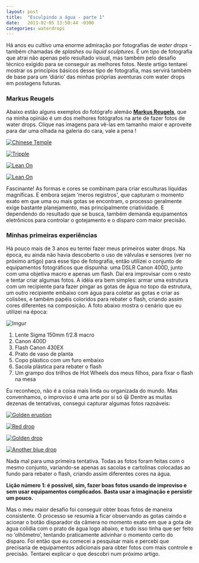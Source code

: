 ```yaml
---
layout: post
title:  "Esculpindo a água - parte 1"
date:   2013-02-05 13:50:44 -0300
categories: waterdrops
---
```


Há anos eu cultivo uma enorme admiração por fotografias de _water drops_ - também chamadas de _splashes_ ou _liquid sculptures_. É um tipo de fotografia que atrai não apenas pelo resultado visual, mas também pelo desafio técnico exigido para se conseguir as melhores fotos. Neste artigo tentarei mostrar os princípios básicos desse tipo de fotografia, mas servirá também de base para um ‘diário’ das minhas próprias aventuras com water drops em postagens futuras.

### Markus Reugels

Abaixo estão alguns exemplos do fotógrafo alemão [**Markus Reugels**](http://www.markusreugels.de/ "Markus Reugels"), que na minha opinião é um dos melhores fotógrafos na arte de fazer fotos de water drops. Clique nas imagens para vê-las em tamanho maior e aproveite para dar uma olhada na galeria do cara, vale a pena !


[![Chinese Temple](https://c2.staticflickr.com/8/7546/15603592313_140fc00d50_z_d.jpg)](https://www.flickr.com/photos/maianer/15603592313)

[![Tripple](https://farm9.staticflickr.com/8240/8477244675_16732c5508_z_d.jpg)](https://www.flickr.com/photos/maianer/8477244675)

[![Lean On](https://farm8.staticflickr.com/7438/11023992855_d7477e1007_z_d.jpg)](https://www.flickr.com/photos/maianer/11023992855)

[![Lean On](https://farm4.staticflickr.com/3710/9311722329_24ccf68e92_z_d.jpg)](https://www.flickr.com/photos/maianer/9311722329)


Fascinante! As formas e cores se combinam para criar esculturas líquidas magníficas. E embora sejam ‘meros registros', que capturam o momento exato em que uma ou mais gotas se encontram, o processo geralmente exige bastante planejamento, mas principalmente criatividade. E dependendo do resultado que se busca, também demanda equipamentos eletrônicos para controlar o gotejamento e o disparo com maior precisão.

### Minhas primeiras experiências

Há pouco mais de 3 anos eu tentei fazer meus primeiros water drops. Na época, eu ainda não havia descoberto o uso de válvulas e sensores (ver no próximo artigo) para esse tipo de fotografia, então utilizei o conjunto de equipamentos fotográficos que dispunha: uma DSLR Canon 400D, junto com uma objetiva macro e apenas um flash. Daí era improvisar com o resto e tentar criar algumas fotos. A idéia era bem simples: armar uma estrutura com um recipiente para fazer pingar as gotas de água no topo da estrutura, um outro recipiente embaixo com água para coletar as gotas e criar as colisões, e também papéis coloridos para rebater o flash, criando assim cores diferentes na composição. A foto abaixo mostra o cenário que eu utilizei na época:

![Imgur](http://i.imgur.com/ZVjz3Op.jpg)

1. Lente Sigma 150mm f/2.8 macro  
2. Canon 400D  
3. Flash Canon 430EX  
4. Prato de vaso de planta  
5. Copo plástico com um furo embaixo  
6. Sacola plástica para rebater o flash  
7. Um grampo dos trilhos de Hot Wheels dos meus filhos, para fixar o flash na mesa

Eu reconheço, não é a coisa mais linda ou organizada do mundo. Mas convenhamos, o improviso é uma arte por si só :smiley: Dentre as muitas dezenas de tentativas, consegui capturar algumas fotos razoáveis:

[![Golden eruption](https://farm3.staticflickr.com/2551/3905700306_79a6180c0b_z_d.jpg?zz=1)](https://www.flickr.com/photos/raul-fragoso/3905700306/ "Golden eruption by raulfragoso, on Flickr")

[![Red drop](https://farm3.staticflickr.com/2196/3904820019_fce84a15bd_z_d.jpg?zz=1)](https://www.flickr.com/photos/raul-fragoso/3904820019/ "Red drop by raulfragoso, on Flickr")

[![Golden drop](https://farm3.staticflickr.com/2512/3904882193_9daf17ec7e_z_d.jpg?zz=1)](https://www.flickr.com/photos/raul-fragoso/3904882193/ "Golden drop by raulfragoso, on Flickr")

[![Another blue drop](https://farm3.staticflickr.com/2500/3904888925_ce32d945cd_z_d.jpg?zz=1)](https://www.flickr.com/photos/raul-fragoso/3904888925/ "Another blue drop by raulfragoso, on Flickr")

Nada mal para uma primeira tentativa. Todas as fotos foram feitas com o mesmo conjunto, variando-se apenas as sacolas e cartolinas colocadas ao fundo para rebater o flash, criando assim diferentes cores na água.

**Lição número 1: é possível, sim, fazer boas fotos usando de improviso e sem usar equipamentos complicados. Basta usar a imaginação e persistir um pouco.**

Mas o meu maior desafio foi conseguir obter boas fotos de maneira consistente. O processo se resumia a ficar observando as gotas caindo e acionar o botão disparador da câmera no momento exato em que a gota de água colidia com o prato de água logo abaixo, e tudo isso tinha que ser feito no ‘olhômetro’, tentando praticamente advinhar o momento certo do disparo. Foi então que eu comecei a pesquisar mais e percebi que precisaria de equipamentos adicionais para obter fotos com mais controle e precisão. Tentarei explicar o que descobri num próximo artigo.
